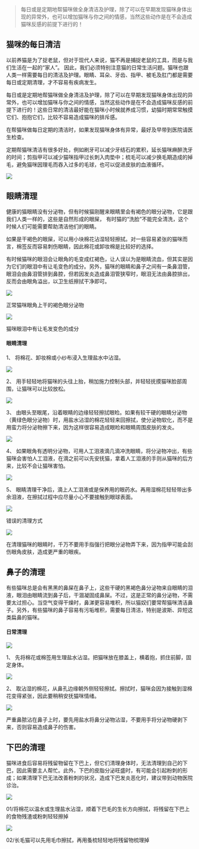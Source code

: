 > 每日或是定期地帮猫咪做全身清洁及护理，除了可以在早期发现猫咪身体出现的异常外，也可以增加猫咪与你之间的情感，当然这些动作是在不会造成猫咪反感的前提下进行的！





## 猫咪的每日清洁



以前养猫是为了捉老鼠，但对于现代人来说，猫不再是捕捉老鼠的工具，而是与我们生活在一起的“家人”。 因此，我们必须特别注意猫的日常生活问题。猫咪也跟人类一样需要每日的清洁及护理。眼睛、耳朵、牙齿、指甲、被毛及肛门都是需要每日或定期清理，才不容易有疾病发生。



每日或是定期地帮猫咪做全身清洁及护理，除了可以在早期发现猫咪身体出现的异常外，也可以增加猫咪与你之间的情感，当然这些动作是在不会造成猫咪反感的前提下进行的！这些日常的清洁最好能在猫咪小时候就养成习惯，幼猫时期常常触摸它们、抱抱它们，比较不容易造成猫咪的排斥感。



在帮猫咪做每日定期的清洁时，如果发现猫咪身体有异常，最好及早带到医院请医生检查。



定期帮猫咪清洁有很多好处，例如刷牙可以减少牙结石的累积，延长猫咪麻醉洗牙的时间；剪指甲可以减少猫咪指甲过长刺入肉垫中；梳毛可以减少换毛期造成的掉毛，避免猫咪因理毛而吞入过多的毛球，也可以促进皮肤的血液循环。



![](https://mmbiz.qpic.cn/mmbiz_jpg/mLA9xDdPFPU15vChujv1O2DcGHAqnraRNReVib2zkFY2QtvNBGvnRqmyOdsYVuaRWsG0mIGP4hRpsV5acic8wiaYQ/640?wx_fmt=jpeg&tp=webp&wxfrom=5&wx_lazy=1&wx_co=1)





## 眼睛清理



健康的猫眼睛没有分泌物，但有时候猫刚醒来眼睛里会有褐色的眼分泌物，它是跟我们人类一样的，这些是自然形成的眼屎， 有时猫的“洗脸”不能完全清洗，这个时候人们可能需要帮助清洁他们的眼睛。



如果是干褐色的眼屎，可以用小块棉花沾湿轻轻擦拭。对一些容易紧张的猫咪而言，棉签反而容易刺伤眼睛，因此棉花或卸妆棉是比较好的选择。



有时候猫咪的眼泪会让眼角的毛变成红褐色，让人误以为是眼睛流血，但其实是因为它们的眼泪中有让毛变色的成分。另外，猫咪的眼睛和鼻子之间有一条鼻泪管，眼泪会由鼻泪管排到鼻腔，但若因发炎造成鼻泪管狭窄时，眼泪无法由鼻腔排出，反而会由眼角溢出，以卫生纸擦拭干净即可。



![](https://mmbiz.qpic.cn/mmbiz_jpg/mLA9xDdPFPWSdH4JYQ02pAMW6INbkLwib3K06cAp3Nxk9H3z6IALYvAA2p0EKjcKo0UGzerNFeVcddoPNLEBRkg/640?wx_fmt=jpeg&tp=webp&wxfrom=5&wx_lazy=1&wx_co=1)

正常猫咪眼角上干的褐色眼分泌物



![](https://mmbiz.qpic.cn/mmbiz_jpg/mLA9xDdPFPWSdH4JYQ02pAMW6INbkLwibEP75iaCdgJhOBAzerFTyKAFicvefWN0B8OEoXnc3JsE9672PwY4JUQMQ/640?wx_fmt=jpeg&tp=webp&wxfrom=5&wx_lazy=1&wx_co=1)

猫咪眼泪中有让毛发变色的成分



#### 眼睛清理



1、 将棉花、卸妆棉或小纱布浸入生理盐水中沾湿。  



![](https://mmbiz.qpic.cn/mmbiz_jpg/mLA9xDdPFPWSdH4JYQ02pAMW6INbkLwibHpyId9hJ9FSqxJYPRvictqCnSc2CUCj1o5PvDj0RjYSUGBOmyxWxWSw/640?wx_fmt=jpeg&tp=webp&wxfrom=5&wx_lazy=1&wx_co=1)



2、 用手轻轻地将猫咪的头往上抬，稍加施力控制头部，并轻轻抚摸猫咪脸部周围，让猫咪可以比较放松。



![](https://mmbiz.qpic.cn/mmbiz_jpg/mLA9xDdPFPWSdH4JYQ02pAMW6INbkLwibwPice7kzM6UbqHAicp9Uo4SYAdTibzj7otFBrxTrjyO3M0RGiaNbgIbSyw/640?wx_fmt=jpeg&tp=webp&wxfrom=5&wx_lazy=1&wx_co=1)



3、 由眼头至眼尾，沿着眼睛的边缘轻轻擦拭眼睑。如果有较干硬的眼睛分泌物（黄绿色眼分泌物）时，用盐水沾湿的棉花轻轻来回擦拭，使分泌物软化，而不是用蛮力将分泌物擦下来，因为这样很容易造成眼睑和眼睛周围皮肤的发炎。



![](https://mmbiz.qpic.cn/mmbiz_jpg/mLA9xDdPFPWSdH4JYQ02pAMW6INbkLwibKGe5ibHYe3MXcdYCT4ic3AXFic7Pjtwe1iaDOgSSRu2ZFM7c1bljX9Bh6w/640?wx_fmt=jpeg&tp=webp&wxfrom=5&wx_lazy=1&wx_co=1)



4、 如果眼角有透明分泌物，可用人工泪液滴几滴冲洗眼睛，将分泌物冲出，有些猫咪会害怕人工泪液，在滴之前可以先安抚猫，拿着人工泪液的手则从猫咪的后方来，比较不会让猫咪害怕。 



![](https://mmbiz.qpic.cn/mmbiz_jpg/mLA9xDdPFPWSdH4JYQ02pAMW6INbkLwibjdaLWpCJOa2UEexoWT0icJhVrJLSZsWicyjib8p24bEVCAWyR5m7w5IQw/640?wx_fmt=jpeg&tp=webp&wxfrom=5&wx_lazy=1&wx_co=1)



5、 眼睛清理干净后，滴上人工泪液或是保养用的眼药水。再用湿棉花轻轻带出多余泪液，在擦拭过程中应尽量小心不要接触到眼球表面。



![](https://mmbiz.qpic.cn/mmbiz_jpg/mLA9xDdPFPWSdH4JYQ02pAMW6INbkLwibUKo3GpasbJiasKMmOsOkJk8xp3K7yqKzabOarz8ql1Nj4WYbmOGaibTw/640?wx_fmt=jpeg&tp=webp&wxfrom=5&wx_lazy=1&wx_co=1)



错误的清理方式



![](https://mmbiz.qpic.cn/mmbiz_jpg/mLA9xDdPFPWSdH4JYQ02pAMW6INbkLwibUqKDCeOlekAS8QKFbeU0iaibM8bib7FKiampaloOIiaoaP3pWicYqmY6ds3w/640?wx_fmt=jpeg&tp=webp&wxfrom=5&wx_lazy=1&wx_co=1)



在清理猫咪的眼睛时，千万不要用手指强行把眼分泌物弄下来，因为指甲可能会刮伤眼角皮肤，造成更严重的眼疾。





## 鼻子的清理



有些猫咪总是会有黑黑的鼻屎在鼻子上，这些干硬的黑褐色鼻分泌物来自眼睛的泪液，眼泪由眼睛流到鼻子后，干涸凝固成鼻屎。不过，这是正常的鼻分泌物，不需要太过担心。当空气变得干燥时，鼻涕更容易堆积，所以猫奴们要常帮猫咪清洁鼻子。另外，有些猫咪的鼻子容易有污垢堆积，需要每日清洁，特别是波斯、异短这类扁鼻的猫咪。



#### 日常清理



![](https://mmbiz.qpic.cn/mmbiz_jpg/mLA9xDdPFPWSdH4JYQ02pAMW6INbkLwibibuMxJnXNekic7AdznK5hVmDNbc5bpFeia9wTg1dZYiarrFtytaPXfs3cw/640?wx_fmt=jpeg&tp=webp&wxfrom=5&wx_lazy=1&wx_co=1)



1、 先将棉花或棉签用生理盐水沾湿。把猫咪放在膝盖上，横着抱，抓住前脚，固定身体。




![](https://mmbiz.qpic.cn/mmbiz_jpg/mLA9xDdPFPWSdH4JYQ02pAMW6INbkLwibicP0WKrKgAVNOpYtTdw6ve2Gr0KFcMlL169icmP7g0uAnkMvjfbo3ryw/640?wx_fmt=jpeg&tp=webp&wxfrom=5&wx_lazy=1&wx_co=1)




2、 取沾湿的棉花，从鼻孔边缘朝外侧轻轻擦拭。擦拭时，猫咪会因为接触到湿棉花变得紧张，因此要稍稍安抚猫咪情绪。



![](https://mmbiz.qpic.cn/mmbiz_jpg/mLA9xDdPFPWSdH4JYQ02pAMW6INbkLwibpJezdMJiamgXnS7sIwcB7rWick7e6h0VGp9Po7mZWs5miaemJSAu7A25g/640?wx_fmt=jpeg&tp=webp&wxfrom=5&wx_lazy=1&wx_co=1)



严重鼻脓沾在鼻子上时，要先用盐水将鼻分泌物沾湿，不要用手将分泌物硬剥下来，否则容易造成鼻子的伤害。





## 下巴的清理



猫咪进食后容易将残留物留在下巴上，但它们清理身体时，无法清理到自己的下巴，因此需要主人帮忙。此外，下巴的皮脂分泌旺盛时，有可能会引起粉刺的形成；如果清理下巴无法改善粉刺的状况，造成下巴发炎恶化时，建议带到动物医院诊治。



![](https://mmbiz.qpic.cn/mmbiz_jpg/mLA9xDdPFPWSdH4JYQ02pAMW6INbkLwibt0u6QFupjibFlDVlslfQP80z0xyAU89JyAFzVJtZDUzqo1icePIDkbiaQ/640?wx_fmt=jpeg&tp=webp&wxfrom=5&wx_lazy=1&wx_co=1)

01/将棉花以温水或生理盐水沾湿，顺着下巴毛的生长方向擦拭，将残留在下巴上的食物残渣或粉刺轻轻擦掉



![](https://mmbiz.qpic.cn/mmbiz_jpg/mLA9xDdPFPWSdH4JYQ02pAMW6INbkLwibXDjAlnE0K4v9UIU2LOfMFQmR2YkP3J1N7ZjCs0nuNMsqCPGPtDYxrA/640?wx_fmt=jpeg&tp=webp&wxfrom=5&wx_lazy=1&wx_co=1)

02/长毛猫可以先用毛巾擦拭，再用蚤梳轻轻地将残留物梳理掉